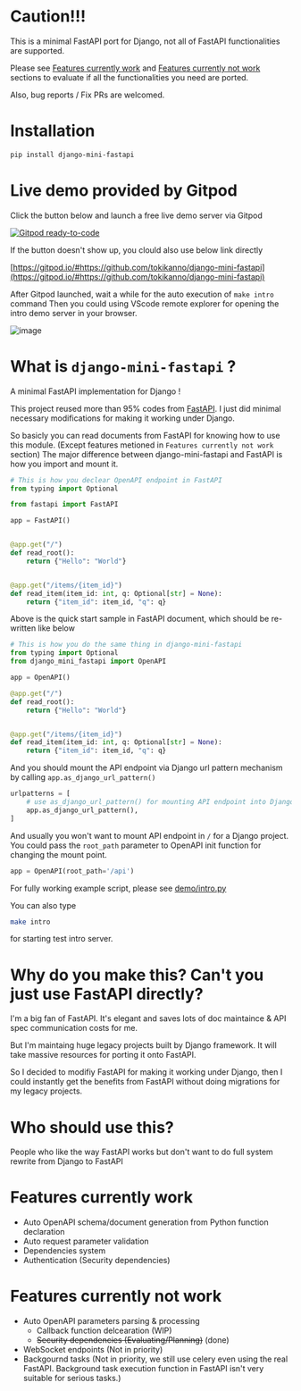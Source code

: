 # Caution!!!
This is a minimal FastAPI port for Django, not all of FastAPI functionalities are supported.

Please see [Features currently work](#features-currently-work) and [Features currently not work](#features-currently-not-work) sections to evaluate if all the functionalities you need are ported.

Also, bug reports / Fix PRs are welcomed.

# Installation

```sh
pip install django-mini-fastapi
```

# Live demo provided by Gitpod

Click the button below and launch a free live demo server via Gitpod

[![Gitpod ready-to-code](https://img.shields.io/badge/Gitpod-ready--to--code-blue?logo=gitpod)](https://gitpod.io/#https://github.com/tokikanno/django-mini-fastapi)

If the button doesn't show up, you clould also use below link directly

[https://gitpod.io/#https://github.com/tokikanno/django-mini-fastapi](https://gitpod.io/#https://github.com/tokikanno/django-mini-fastapi)

After Gitpod launched, wait a while for the auto execution of `make intro` command
Then you could using VScode remote explorer for opening the intro demo server in your browser.

![image](https://raw.githubusercontent.com/tokikanno/django-mini-fastapi/master/docs/images/gitpod-remote-explorer.png) 



# What is `django-mini-fastapi` ?
A minimal FastAPI implementation for Django !

This project reused more than 95% codes from [FastAPI](https://fastapi.tiangolo.com/). I just did minimal necessary modifications for making it working under Django.

So basicly you can read documents from FastAPI for knowing how to use this module. (Except features metioned in `Features currently not work` section)
The major difference between django-mini-fastapi and FastAPI is how you import and mount it.


```python
# This is how you declear OpenAPI endpoint in FastAPI
from typing import Optional

from fastapi import FastAPI

app = FastAPI()


@app.get("/")
def read_root():
    return {"Hello": "World"}


@app.get("/items/{item_id}")
def read_item(item_id: int, q: Optional[str] = None):
    return {"item_id": item_id, "q": q}
```

Above is the quick start sample in FastAPI document, which should be re-written like below


```python
# This is how you do the same thing in django-mini-fastapi
from typing import Optional
from django_mini_fastapi import OpenAPI

app = OpenAPI()

@app.get("/")
def read_root():
    return {"Hello": "World"}


@app.get("/items/{item_id}")
def read_item(item_id: int, q: Optional[str] = None):
    return {"item_id": item_id, "q": q}
```

And you should mount the API endpoint via Django url pattern mechanism by calling `app.as_django_url_pattern()`

```python
urlpatterns = [
    # use as_django_url_pattern() for mounting API endpoint into Django url parser
    app.as_django_url_pattern(),
]
```

And usually you won't want to mount API endpoint in `/` for a Django project. You could pass the `root_path` parameter to OpenAPI init function for changing the mount point.

```python
app = OpenAPI(root_path='/api')
```

For fully working example script, please see [demo/intro.py](https://github.com/tokikanno/django-mini-fastapi/blob/master/demo/intro.py)

You can also type

```sh
make intro
```

for starting test intro server.


# Why do you make this? Can't you just use FastAPI directly?
I'm a big fan of FastAPI. It's elegant and saves lots of doc maintaince & API spec communication costs for me.

But I'm maintaing huge legacy projects built by Django framework. It will take massive resources for porting it onto FastAPI.

So I decided to modifiy FastAPI for making it working under Django, then I could instantly get the benefits from FastAPI without  doing migrations for my legacy projects.

# Who should use this?
People who like the way FastAPI works but don't want to do full system rewrite from Django to FastAPI

# Features currently work
* Auto OpenAPI schema/document generation from Python function declaration
* Auto request parameter validation
* Dependencies system
* Authentication (Security dependencies)

# Features currently not work
* Auto OpenAPI parameters parsing & processing
  * Callback function delcearation (WIP)
  * ~~Security dependencies (Evaluating/Planning)~~ (done)
* WebSocket endpoints (Not in priority)
* Backgournd tasks (Not in priority, we still use celery even using the real FastAPI. Background task execution function in FastAPI isn't very suitable for serious tasks.)
